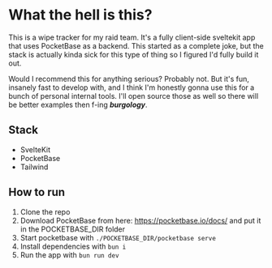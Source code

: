# What the hell is this?

This is a wipe tracker for my raid team. It's a fully client-side sveltekit app that uses PocketBase as a backend. This started as a complete joke, but the stack is actually kinda sick for this type of thing so I figured I'd fully build it out.

Would I recommend this for anything serious? Probably not. But it's fun, insanely fast to develop with, and I think I'm honestly gonna use this for a bunch of personal internal tools. I'll open source those as well so there will be better examples then f-ing ***burgology***.

## Stack
- SvelteKit
- PocketBase
- Tailwind

## How to run
1. Clone the repo
2. Download PocketBase from here: https://pocketbase.io/docs/ and put it in the POCKETBASE_DIR folder
3. Start pocketbase with `./POCKETBASE_DIR/pocketbase serve`
4. Install dependencies with `bun i`
5. Run the app with `bun run dev`